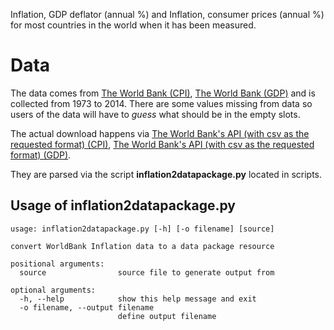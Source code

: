 Inflation, GDP deflator (annual %) and Inflation, consumer prices (annual %) for most countries in the world when it has been measured. 

# Data

The data comes from [The World Bank (CPI)](http://api.worldbank.org/indicator/NY.GDP.DEFL.KD.ZG?format=csv), [The World Bank (GDP)](http://api.worldbank.org/indicator/FP.CPI.TOTL.ZG?format=csv)  and is collected from 1973 to 2014. There are some values missing from data so users of the data will have to *guess* what should be in the empty slots.

The actual download happens via [The World Bank's API (with csv as the requested format) (CPI)](http://api.worldbank.org/indicator/FP.CPI.TOTL.ZG?format=csv), [The World Bank's API (with csv as the requested format) (GDP)](http://api.worldbank.org/indicator/NY.GDP.DEFL.KD.ZG?format=csv).

They are parsed via the script **inflation2datapackage.py** located in scripts.

## Usage of inflation2datapackage.py

    usage: inflation2datapackage.py [-h] [-o filename] [source]
    
    convert WorldBank Inflation data to a data package resource

    positional arguments:
      source                source file to generate output from
    
    optional arguments:
      -h, --help            show this help message and exit
      -o filename, --output filename
                            define output filename
